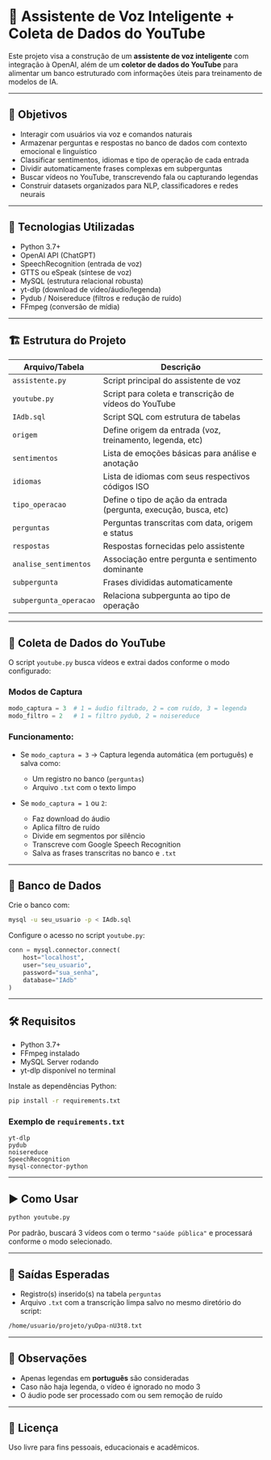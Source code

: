 
# 🤖 Assistente de Voz Inteligente + Coleta de Dados do YouTube

Este projeto visa a construção de um **assistente de voz inteligente** com integração à OpenAI, além de um **coletor de dados do YouTube** para alimentar um banco estruturado com informações úteis para treinamento de modelos de IA.

---

## 🎯 Objetivos

- Interagir com usuários via voz e comandos naturais
- Armazenar perguntas e respostas no banco de dados com contexto emocional e linguístico
- Classificar sentimentos, idiomas e tipo de operação de cada entrada
- Dividir automaticamente frases complexas em subperguntas
- Buscar vídeos no YouTube, transcrevendo fala ou capturando legendas
- Construir datasets organizados para NLP, classificadores e redes neurais

---

## 🧠 Tecnologias Utilizadas

- Python 3.7+
- OpenAI API (ChatGPT)
- SpeechRecognition (entrada de voz)
- GTTS ou eSpeak (síntese de voz)
- MySQL (estrutura relacional robusta)
- yt-dlp (download de vídeo/áudio/legenda)
- Pydub / Noisereduce (filtros e redução de ruído)
- FFmpeg (conversão de mídia)

---

## 🏗️ Estrutura do Projeto

| Arquivo/Tabela            | Descrição                                                                 |
|---------------------------|---------------------------------------------------------------------------|
| `assistente.py`           | Script principal do assistente de voz                                     |
| `youtube.py`              | Script para coleta e transcrição de vídeos do YouTube                     |
| `IAdb.sql`                | Script SQL com estrutura de tabelas                                       |
| `origem`                  | Define origem da entrada (voz, treinamento, legenda, etc)                 |
| `sentimentos`             | Lista de emoções básicas para análise e anotação                         |
| `idiomas`                 | Lista de idiomas com seus respectivos códigos ISO                         |
| `tipo_operacao`           | Define o tipo de ação da entrada (pergunta, execução, busca, etc)         |
| `perguntas`               | Perguntas transcritas com data, origem e status                           |
| `respostas`               | Respostas fornecidas pelo assistente                                      |
| `analise_sentimentos`     | Associação entre pergunta e sentimento dominante                         |
| `subpergunta`             | Frases divididas automaticamente                                          |
| `subpergunta_operacao`    | Relaciona subpergunta ao tipo de operação                                 |

---

## 📂 Coleta de Dados do YouTube

O script `youtube.py` busca vídeos e extrai dados conforme o modo configurado:

### Modos de Captura

```python
modo_captura = 3  # 1 = áudio filtrado, 2 = com ruído, 3 = legenda
modo_filtro = 2   # 1 = filtro pydub, 2 = noisereduce
```

### Funcionamento:

- Se `modo_captura = 3` → Captura legenda automática (em português) e salva como:
  - Um registro no banco (`perguntas`)
  - Arquivo `.txt` com o texto limpo

- Se `modo_captura = 1` ou `2`:
  - Faz download do áudio
  - Aplica filtro de ruído
  - Divide em segmentos por silêncio
  - Transcreve com Google Speech Recognition
  - Salva as frases transcritas no banco e `.txt`

---

## 💾 Banco de Dados

Crie o banco com:

```bash
mysql -u seu_usuario -p < IAdb.sql
```

Configure o acesso no script `youtube.py`:

```python
conn = mysql.connector.connect(
    host="localhost",
    user="seu_usuario",
    password="sua_senha",
    database="IAdb"
)
```

---

## 🛠️ Requisitos

- Python 3.7+
- FFmpeg instalado
- MySQL Server rodando
- yt-dlp disponível no terminal

Instale as dependências Python:

```bash
pip install -r requirements.txt
```

### Exemplo de `requirements.txt`

```
yt-dlp
pydub
noisereduce
SpeechRecognition
mysql-connector-python
```

---

## ▶️ Como Usar

```bash
python youtube.py
```

Por padrão, buscará 3 vídeos com o termo `"saúde pública"` e processará conforme o modo selecionado.

---

## 📂 Saídas Esperadas

- Registro(s) inserido(s) na tabela `perguntas`
- Arquivo `.txt` com a transcrição limpa salvo no mesmo diretório do script:

```bash
/home/usuario/projeto/yuDpa-nU3t8.txt
```

---

## 📌 Observações

- Apenas legendas em **português** são consideradas
- Caso não haja legenda, o vídeo é ignorado no modo 3
- O áudio pode ser processado com ou sem remoção de ruído

---

## 📄 Licença

Uso livre para fins pessoais, educacionais e acadêmicos.
